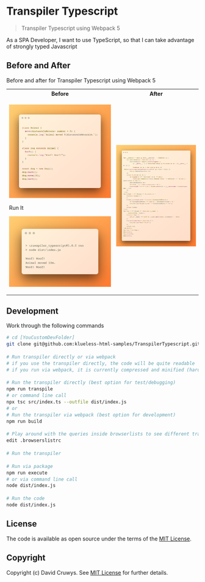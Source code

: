 # Transpiler Typescript

> Transpiler Typescript using Webpack 5

As a SPA Developer, I want to use TypeScript, so that I can take advantage of strongly typed Javascript

## Before and After

Before and after for Transpiler Typescript using Webpack 5

<table>
<tr>
  <th>Before</th>
  <th>After</th>
</tr>
<tr>
  <td>
  
  ![Before](shot-before.png 'Before screenshot')

  Run It

  ![Run](shot-run.png 'Run screenshot')
    
  </td>
  
  <td>
  
  ![After](shot-after.png 'After screenshot')
  
  </td>
</tr>
</table>
 
## Development


Work through the following commands

```bash
# cd [YouCustomDevFolder]
git clone git@github.com:klueless-html-samples/TranspilerTypescript.git && cd TranspilerTypescript

# Run transpiler directly or via webpack
# if you use the transpiler directly, the code will be quite readable
# if you run via webpack, it is currently compressed and minified (hard to read)

# Run the transpiler directly (best option for test/debugging)
npm run transpile
# or command line call
npx tsc src/index.ts --outfile dist/index.js
# or 
# Run the transpiler via webpack (best option for development)
npm run build

# Play around with the queries inside browserlists to see different transpile outputs
edit .browserslistrc

# Run the transpiler

# Run via package
npm run execute
# or via command line call
node dist/index.js

# Run the code
node dist/index.js
```

## License

The code is available as open source under the terms of the [MIT License](https://opensource.org/licenses/MIT).

## Copyright

Copyright (c) David Cruwys. See [MIT License](LICENSE.txt) for further details.

